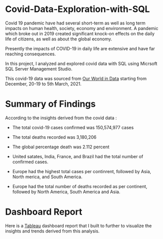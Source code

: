 # Covid-Data-Exploration-with-SQL

Covid 19 pandemic have had several short-term as well as long term impacts on human health, society, economy and environment. A pandemic which broke out in 2019 created significant knock-on effects on the daily life of citizens, as well as about the global economy.

Presently the impacts of COVID-19 in daily life are extensive and have far reaching consequences.

In this project, I analyzed and explored covid data with SQL using Micrsoft SQL Server Management Studio.

This covid-19 data was sourced from [Our World in Data](https://ourworldindata.org/covid-deaths) starting from December, 20-19 to 5th March, 2021.



# Summary of Findings

According to the insights derived from the covid data :

* The total covid-19 cases confirmed was 150,574,977 cases

* The total deaths recorded was 3,180,206

* The global percentage death was 2.112 percent

* United satates, India, France, and Brazil had the total number of confirmed cases.

* Europe had the highest total cases per continrent, followed by Asia, North merica, and South America.

* Europe had the total number of deaths recorded as per continent, followed by North America, South America and Asia.


# Dashboard Report

Here is a [Tableau](https://public.tableau.com/app/profile/selorm.hodo/viz/CovidDasboard1/Dashboard1) dashboard report that I built to further to visualize the insights and trends derived from this analysis.
